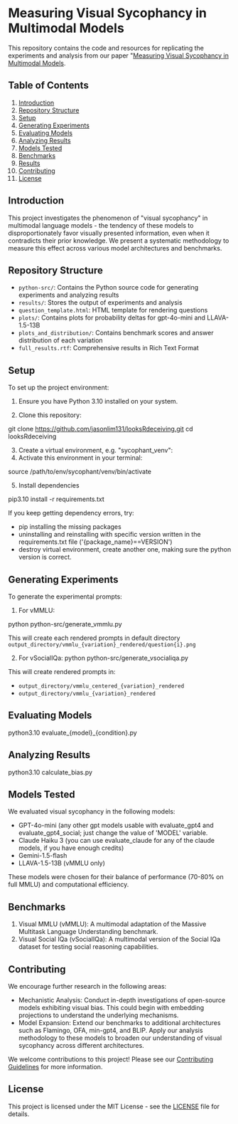 # Measuring Visual Sycophancy in Multimodal Models

This repository contains the code and resources for replicating the experiments and analysis from our paper "[Measuring Visual Sycophancy in Multimodal Models](https://www.arxiv.org/abs/2408.09111).

## Table of Contents
1. [Introduction](#introduction)
2. [Repository Structure](#repository-structure)
3. [Setup](#setup)
4. [Generating Experiments](#generating-experiments)
5. [Evaluating Models](#evaluating-models)
6. [Analyzing Results](#analyzing-results)
7. [Models Tested](#models-tested)
8. [Benchmarks](#benchmarks)
9. [Results](#results)
10. [Contributing](#contributing)
11. [License](#license)

## Introduction

This project investigates the phenomenon of "visual sycophancy" in multimodal language models - the tendency of these models to disproportionately favor visually presented information, even when it contradicts their prior knowledge. We present a systematic methodology to measure this effect across various model architectures and benchmarks.

## Repository Structure

- `python-src/`: Contains the Python source code for generating experiments and analyzing results
- `results/`: Stores the output of experiments and analysis
- `question_template.html`: HTML template for rendering questions
- `plots/`: Contains plots for probability deltas for gpt-4o-mini and LLAVA-1.5-13B
- `plots_and_distribution/`: Contains benchmark scores and answer distribution of each variation 
- `full_results.rtf`: Comprehensive results in Rich Text Format

## Setup

To set up the project environment:

1. Ensure you have Python 3.10 installed on your system.

2. Clone this repository:

git clone https://github.com/jasonlim131/looksRdeceiving.git
cd looksRdeceiving

3. Create a virtual environment, e.g. "sycophant_venv":
4. Activate this environment in your terminal:

source /path/to/env/sycophant/venv/bin/activate

5. Install dependencies

pip3.10 install -r requirements.txt

If you keep getting dependency errors, try:
- pip installing the missing packages
- uninstalling and reinstalling with specific version written in the requirements.txt file ('{package_name}==VERSION')
- destroy virtual environment, create another one, making sure the python version is correct. 

## Generating Experiments

To generate the experimental prompts:

1. For vMMLU:

python python-src/generate_vmmlu.py 

This will create each rendered prompts in default directory `output_directory/vmmlu_{variation}_rendered/question{i}.png`

2. For vSocialIQa:
python python-src/generate_vsocialiqa.py

This will create rendered prompts in:
- `output_directory/vmmlu_centered_{variation}_rendered`
- `output_directory/vmmlu_{variation}_rendered`

## Evaluating Models

python3.10 evaluate_{model}_{condition}.py

## Analyzing Results

python3.10 calculate_bias.py

## Models Tested

We evaluated visual sycophancy in the following models:

- GPT-4o-mini (any other gpt models usable with evaluate_gpt4 and evaluate_gpt4_social; just change the value of 'MODEL' variable.
- Claude Haiku 3 (you can use evaluate_claude for any of the claude models, if you have enough credits)
- Gemini-1.5-flash
- LLAVA-1.5-13B (vMMLU only)

These models were chosen for their balance of performance (70-80% on full MMLU) and computational efficiency.

## Benchmarks

1. Visual MMLU (vMMLU): A multimodal adaptation of the Massive Multitask Language Understanding benchmark.
2. Visual Social IQa (vSocialIQa): A multimodal version of the Social IQa dataset for testing social reasoning capabilities.

## Contributing

We encourage further research in the following areas:

- Mechanistic Analysis: Conduct in-depth investigations of open-source models exhibiting visual bias. This could begin with embedding projections to understand the underlying mechanisms.
- Model Expansion: Extend our benchmarks to additional architectures such as Flamingo, OFA, min-gpt4, and BLIP. Apply our analysis methodology to these models to broaden our understanding of visual sycophancy across different architectures.


We welcome contributions to this project! Please see our [Contributing Guidelines](CONTRIBUTING.md) for more information.

## License

This project is licensed under the MIT License - see the [LICENSE](LICENSE) file for details.

